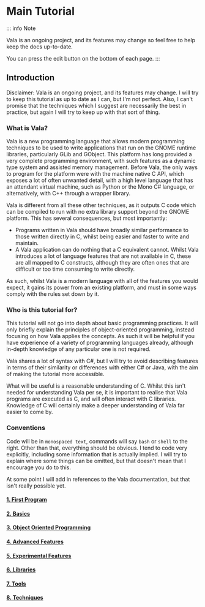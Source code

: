# Main Tutorial

::: info Note

Vala is an ongoing project, and its features may change so feel free to
help keep the docs up-to-date.

You can press the edit button on the bottom of each page.
:::

## Introduction

Disclaimer: Vala is an ongoing project, and its features may change. I
will try to keep this tutorial as up to date as I can, but I'm not
perfect. Also, I can't promise that the techniques which I suggest are
necessarily the best in practice, but again I will try to keep up with
that sort of thing.

### What is Vala?

Vala is a new programming language that allows modern programming
techniques to be used to write applications that run on the GNOME
runtime libraries, particularly GLib and GObject. This platform has long
provided a very complete programming environment, with such features as
a dynamic type system and assisted memory management. Before Vala, the
only ways to program for the platform were with the machine native C
API, which exposes a lot of often unwanted detail, with a high level
language that has an attendant virtual machine, such as Python or the
Mono C# language, or alternatively, with C++ through a wrapper library.

Vala is different from all these other techniques, as it outputs C code
which can be compiled to run with no extra library support beyond the
GNOME platform. This has several consequences, but most importantly:

-   Programs written in Vala should have broadly similar performance to
    those written directly in C, whilst being easier and faster to write
    and maintain.
-   A Vala application can do nothing that a C equivalent cannot. Whilst
    Vala introduces a lot of language features that are not available in
    C, these are all mapped to C constructs, although they are often
    ones that are difficult or too time consuming to write directly.

As such, whilst Vala is a modern language with all of the features you
would expect, it gains its power from an existing platform, and must in
some ways comply with the rules set down by it.

### Who is this tutorial for?

This tutorial will not go into depth about basic programming practices.
It will only briefly explain the principles of object-oriented
programming, instead focusing on how Vala applies the concepts. As such
it will be helpful if you have experience of a variety of programming
languages already, although in-depth knowledge of any particular one is
not required.

Vala shares a lot of syntax with C#, but I will try to avoid describing
features in terms of their similarity or differences with either C# or
Java, with the aim of making the tutorial more accessible.

What will be useful is a reasonable understanding of C. Whilst this
isn't needed for understanding Vala per se, it is important to realise
that Vala programs are executed as C, and will often interact with C
libraries. Knowledge of C will certainly make a deeper understanding of
Vala far easier to come by.

### Conventions

Code will be in `monospaced text`, commands will say `bash` or `shell` to the right. 
Other than that, everything should be obvious. I tend to
code very explicitly, including some information that is actually
implied. I will try to explain where some things can be omitted, but
that doesn't mean that I encourage you do to this.

At some point I will add in references to the Vala documentation, but
that isn't really possible yet.

#### [1. First Program](main/01-00-first-program)
#### [2. Basics](main/02-00-basics)
#### [3. Object Oriented Programming](main/03-00-object-oriented-programming)
#### [4. Advanced Features](main/04-00-advanced-features)
#### [5. Experimental Features](main/05-00-experimental-features)
#### [6. Libraries](main/06-00-libraries)
#### [7. Tools](main/07-00-tools)
#### [8. Techniques](main/08-00-techniques)